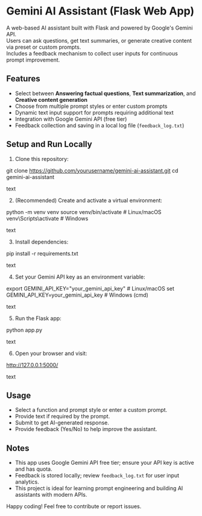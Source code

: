 # Gemini AI Assistant (Flask Web App)

A web-based AI assistant built with Flask and powered by Google's Gemini API.  
Users can ask questions, get text summaries, or generate creative content via preset or custom prompts.  
Includes a feedback mechanism to collect user inputs for continuous prompt improvement.

## Features

- Select between **Answering factual questions**, **Text summarization**, and **Creative content generation**
- Choose from multiple prompt styles or enter custom prompts
- Dynamic text input support for prompts requiring additional text
- Integration with Google Gemini API (free tier)
- Feedback collection and saving in a local log file (`feedback_log.txt`)

## Setup and Run Locally

1. Clone this repository:

git clone https://github.com/yourusername/gemini-ai-assistant.git
cd gemini-ai-assistant

text

2. (Recommended) Create and activate a virtual environment:

python -m venv venv
source venv/bin/activate # Linux/macOS
venv\Scripts\activate # Windows

text

3. Install dependencies:

pip install -r requirements.txt

text

4. Set your Gemini API key as an environment variable:

export GEMINI_API_KEY="your_gemini_api_key" # Linux/macOS
set GEMINI_API_KEY=your_gemini_api_key # Windows (cmd)

text

5. Run the Flask app:

python app.py

text

6. Open your browser and visit:

http://127.0.0.1:5000/

text

## Usage

- Select a function and prompt style or enter a custom prompt.
- Provide text if required by the prompt.
- Submit to get AI-generated response.
- Provide feedback (Yes/No) to help improve the assistant.

## Notes

- This app uses Google Gemini API free tier; ensure your API key is active and has quota.
- Feedback is stored locally; review `feedback_log.txt` for user input analytics.
- This project is ideal for learning prompt engineering and building AI assistants with modern APIs.

Happy coding! Feel free to contribute or report issues.

